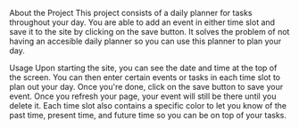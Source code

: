 About the Project
This project consists of a daily planner for tasks throughout your day.  You are able to add an event in either time slot and save it to the site by clicking on the save button.  It solves the problem of not having an accesible daily planner so you can use this planner to plan your day.  

Usage
Upon starting the site, you can see the date and time at the top of the screen.  You can then enter certain events or tasks in each time slot to plan out your day.  Once you're done, click on the save button to save your event.  Once you refresh your page, your event will still be there until you delete it.  Each time slot also contains a specific color to let you know of the past time, present time, and future time so you can be on top of your tasks.